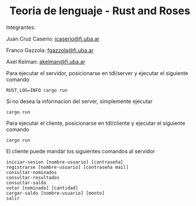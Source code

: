 <h1 align="center">Teoria de lenguaje - Rust and Roses</h1>

Integrantes:

Juan Cruz Caserío: jcaserio@fi.uba.ar

Franco Gazzola: fgazzola@fi.uba.ar

Axel Kelman: akelman@fi.uba.ar


Para ejecutar el servidor, posicionarse en tdl/server y ejecutar el siguiente comando  

```
RUST_LOG=INFO cargo run
```

Si no desea la informacion del server, simplemente ejecutar

```
cargo run
```

Para ejecutar el cliente, posicionarse en tdl/cliente y ejecutar el siguiente comando

```
cargo run
```

El cliente puede mandar los siguientes comandos al servidor

```
iniciar-sesion [nombre-usuario] [contraseña]
registrarse [nombre-usuario] [contraseña mail]
consultar-nominados
consultar-resultados
consultar-saldo
votar [nominado] [cantidad]
cargar-saldo [nombre-usuario] [monto]
salir
```
